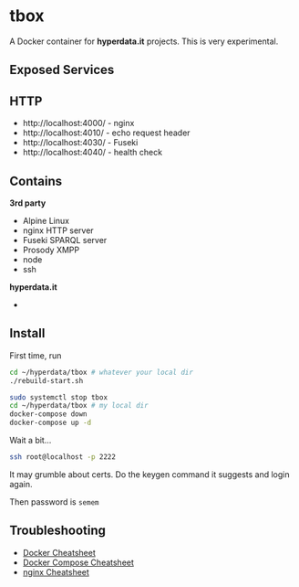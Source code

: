 # tbox

A Docker container for **hyperdata.it** projects. This is very experimental.

## Exposed Services

## HTTP

- http://localhost:4000/ - nginx
- http://localhost:4010/ - echo request header
- http://localhost:4030/ - Fuseki
- http://localhost:4040/ - health check


## Contains

**3rd party**

- Alpine Linux
- nginx HTTP server
- Fuseki SPARQL server
- Prosody XMPP
- node
- ssh

**hyperdata.it**

-

## Install

First time, run

```sh
cd ~/hyperdata/tbox # whatever your local dir
./rebuild-start.sh
```

```sh
sudo systemctl stop tbox
cd ~/hyperdata/tbox # my local dir
docker-compose down
docker-compose up -d
```

Wait a bit...

```sh
ssh root@localhost -p 2222
```

It may grumble about certs. Do the keygen command it suggests and login again.

Then password is `semem`

## Troubleshooting

* [Docker Cheatsheet](https://docs.docker.com/get-started/docker_cheatsheet.pdf)
* [Docker Compose Cheatsheet](https://devopscycle.com/pdfs/the-ultimate-docker-compose-cheat-sheet.pdf)
* [nginx Cheatsheet](https://www.docdroid.net/ooD0qnV/nginx-cheat-sheet-pdf)
